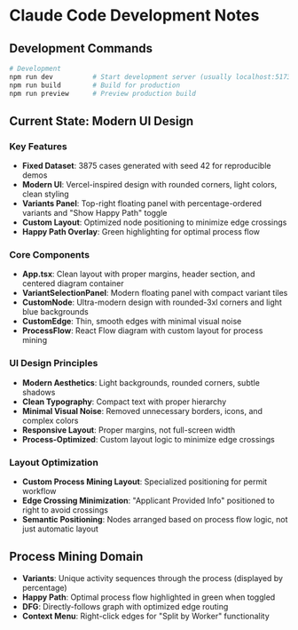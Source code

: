 # Claude Code Development Notes

## Development Commands

```bash
# Development
npm run dev          # Start development server (usually localhost:5173)
npm run build        # Build for production
npm run preview      # Preview production build
```

## Current State: Modern UI Design

### Key Features
- **Fixed Dataset**: 3875 cases generated with seed 42 for reproducible demos
- **Modern UI**: Vercel-inspired design with rounded corners, light colors, clean styling
- **Variants Panel**: Top-right floating panel with percentage-ordered variants and "Show Happy Path" toggle
- **Custom Layout**: Optimized node positioning to minimize edge crossings
- **Happy Path Overlay**: Green highlighting for optimal process flow

### Core Components
- **App.tsx**: Clean layout with proper margins, header section, and centered diagram container
- **VariantSelectionPanel**: Modern floating panel with compact variant tiles
- **CustomNode**: Ultra-modern design with rounded-3xl corners and light blue backgrounds
- **CustomEdge**: Thin, smooth edges with minimal visual noise
- **ProcessFlow**: React Flow diagram with custom layout for process mining

### UI Design Principles
- **Modern Aesthetics**: Light backgrounds, rounded corners, subtle shadows
- **Clean Typography**: Compact text with proper hierarchy
- **Minimal Visual Noise**: Removed unnecessary borders, icons, and complex colors
- **Responsive Layout**: Proper margins, not full-screen width
- **Process-Optimized**: Custom layout logic to minimize edge crossings

### Layout Optimization
- **Custom Process Mining Layout**: Specialized positioning for permit workflow
- **Edge Crossing Minimization**: "Applicant Provided Info" positioned to right to avoid crossings
- **Semantic Positioning**: Nodes arranged based on process flow logic, not just automatic layout

## Process Mining Domain
- **Variants**: Unique activity sequences through the process (displayed by percentage)
- **Happy Path**: Optimal process flow highlighted in green when toggled
- **DFG**: Directly-follows graph with optimized edge routing
- **Context Menu**: Right-click edges for "Split by Worker" functionality